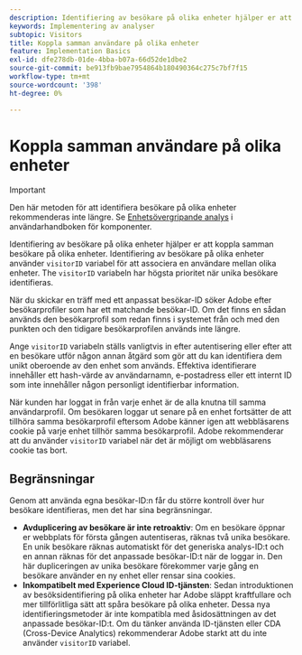 ```yaml
---
description: Identifiering av besökare på olika enheter hjälper er att koppla samman besökare på olika enheter. Identifiering av besökare på olika enheter använder variabeln besökar-ID, s.visitorID, för att associera en användare på olika enheter.
keywords: Implementering av analyser
subtopic: Visitors
title: Koppla samman användare på olika enheter
feature: Implementation Basics
exl-id: dfe278db-01de-4bba-b07a-66d52de1dbe2
source-git-commit: be913fb9bae7954864b180490364c275c7bf7f15
workflow-type: tm+mt
source-wordcount: '398'
ht-degree: 0%

---
```


# Koppla samman användare på olika enheter

>[!IMPORTANT]
>
>Den här metoden för att identifiera besökare på olika enheter rekommenderas inte längre. Se [Enhetsövergripande analys](/help/components/cda/overview.md) i användarhandboken för komponenter.

Identifiering av besökare på olika enheter hjälper er att koppla samman besökare på olika enheter. Identifiering av besökare på olika enheter använder `visitorID` variabel för att associera en användare mellan olika enheter. The `visitorID` variabeln har högsta prioritet när unika besökare identifieras.

När du skickar en träff med ett anpassat besökar-ID söker Adobe efter besökarprofiler som har ett matchande besökar-ID. Om det finns en sådan används den besökarprofil som redan finns i systemet från och med den punkten och den tidigare besökarprofilen används inte längre.

Ange `visitorID` variabeln ställs vanligtvis in efter autentisering eller efter att en besökare utför någon annan åtgärd som gör att du kan identifiera dem unikt oberoende av den enhet som används. Effektiva identifierare innehåller ett hash-värde av användarnamn, e-postadress eller ett internt ID som inte innehåller någon personligt identifierbar information.

När kunden har loggat in från varje enhet är de alla knutna till samma användarprofil. Om besökaren loggar ut senare på en enhet fortsätter de att tillhöra samma besökarprofil eftersom Adobe känner igen att webbläsarens cookie på varje enhet tillhör samma besökarprofil. Adobe rekommenderar att du använder `visitorID` variabel när det är möjligt om webbläsarens cookie tas bort.

## Begränsningar

Genom att använda egna besökar-ID:n får du större kontroll över hur besökare identifieras, men det har sina begränsningar.

* **Avduplicering av besökare är inte retroaktiv**: Om en besökare öppnar er webbplats för första gången autentiseras, räknas två unika besökare. En unik besökare räknas automatiskt för det generiska analys-ID:t och en annan räknas för det anpassade besökar-ID:t när de loggar in. Den här dupliceringen av unika besökare förekommer varje gång en besökare använder en ny enhet eller rensar sina cookies.
* **Inkompatibelt med Experience Cloud ID-tjänsten**: Sedan introduktionen av besöksidentifiering på olika enheter har Adobe släppt kraftfullare och mer tillförlitliga sätt att spåra besökare på olika enheter. Dessa nya identifieringsmetoder är inte kompatibla med åsidosättningen av det anpassade besökar-ID:t. Om du tänker använda ID-tjänsten eller CDA (Cross-Device Analytics) rekommenderar Adobe starkt att du inte använder `visitorID` variabel.
